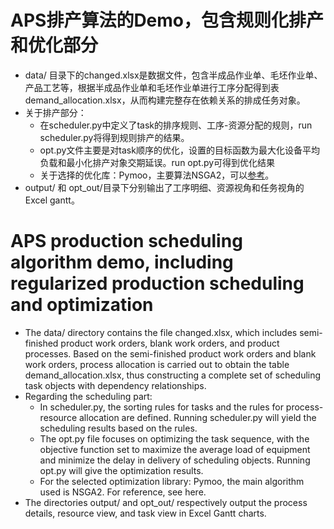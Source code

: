 APS排产算法的Demo，包含规则化排产和优化部分
=======
* data/ 目录下的changed.xlsx是数据文件，包含半成品作业单、毛坯作业单、产品工艺等，根据半成品作业单和毛坯作业单进行工序分配得到表demand_allocation.xlsx，从而构建完整存在依赖关系的排成任务对象。
* 关于排产部分：
  * 在scheduler.py中定义了task的排序规则、工序-资源分配的规则，run scheduler.py将得到规则排产的结果。
  * opt.py文件主要是对task顺序的优化，设置的目标函数为最大化设备平均负载和最小化排产对象交期延误。run opt.py可得到优化结果
  * 关于选择的优化库：Pymoo，主要算法NSGA2，可以[参考](https://pymoo.org/case_studies/portfolio_allocation.html)。
*  output/ 和 opt_out/目录下分别输出了工序明细、资源视角和任务视角的Excel gantt。

APS production scheduling algorithm demo, including regularized production scheduling and optimization
======

  * The data/ directory contains the file changed.xlsx, which includes semi-finished product work orders, blank work orders, and product processes. Based on the semi-finished product work orders and blank work orders, process allocation is carried out to obtain the table demand_allocation.xlsx, thus constructing a complete set of scheduling task objects with dependency relationships.
*	Regarding the scheduling part:
	*	In scheduler.py, the sorting rules for tasks and the rules for process-resource allocation are defined. Running scheduler.py will yield the scheduling results based on the rules.
	*	The opt.py file focuses on optimizing the task sequence, with the objective function set to maximize the average load of equipment and minimize the delay in delivery of scheduling objects. Running opt.py will give the optimization results.
	*	For the selected optimization library: Pymoo, the main algorithm used is NSGA2. For reference, see here.
*	The directories output/ and opt_out/ respectively output the process details, resource view, and task view in Excel Gantt charts.
